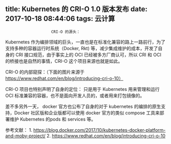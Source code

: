 title: Kubernetes 的 CRI-O 1.0 版本发布
date: 2017-10-18 08:44:06
tags: 云计算
---


						CRI-O 的源头：

Kubernetes 作为编排领域的巨头，一直也是在标准化兼容的路上一路前行，为了支持多种的容器运行时系统（Docker, Rkt) 等，减少集成维护的成本，开发了自身的 CRI 接口规范，由于事实上的 OCI 已经被多方厂商认可，所以 CRI 和 OCI 的桥接也是自然的事情，CRI-O 这个项目来源也就是如此。


CRI-O 的内部窥探：（下面的图片来源于 https://www.redhat.com/en/blog/introducing-cri-o-10）


CRI-O 项目也特别声明了自身的定位： 只是用于 Kubernetes 用来管理和运行 OCI 标准兼容的容器，也不是面向开发人员的，或者用来打包镜像的。

差不多另外一天， docker 官方也公布了自身的对于 kubernetes 的编排的原生支持，Docker 社区版和企业版都可以使用 docker 官方的类似 compose 工具来部署维护 Kubernetes 的pods 和 services 等。


参考文献：
1. https://blog.docker.com/2017/10/kubernetes-docker-platform-and-moby-project/
2. https://www.redhat.com/en/blog/introducing-cri-o-10                                   